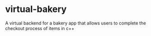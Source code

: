 # virtual-bakery

A virtual backend for a bakery app that allows users to complete the checkout process of items in c++
